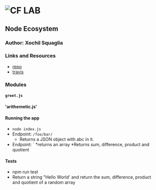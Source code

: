 ![CF](http://i.imgur.com/7v5ASc8.png) LAB
=================================================

## Node Ecosystem

### Author: Xochil Squaglia

### Links and Resources
* [repo](https://github.com/xochil73/01lab)
* [travis](https://travis-ci.org/xochil73/01lab)


### Modules
#### `greet.js`
####  'arithemetic.js'

#### Running the app
* `node index.js`
* Endpoint: `/foo/bar/`
  * Returns a JSON object with abc in it.
* Endpoint: `
    *returns an array
    *Returns sum, difference, product and quotient
  
#### Tests
* npm run test
* Return a string "Hello World' and return the sum, difference, product and quotient of a random array



